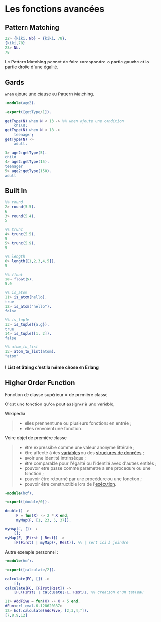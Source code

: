 # Les fonctions avancées

## Pattern Matching

```erlang
22> {kiki, Nb} = {kiki, 78}.
{kiki,78}
23> Nb.
78
```

Le Pattern Matching permet de faire corespondre la partie gauche et la partie droite d'une égalité.

## Gards

`when` ajoute une clause au Pattern Matching.

```erlang
-module(age2).

-export([getType/1]).

getType(N) when N < 13 -> %% when ajoute une condition
    child;
getType(N) when N < 18 ->
    teenager;
getType(N) -> 
    adult.
```

```erlang
3> age2:getType(5).
child
4> age2:getType(15).
teenager
5> age2:getType(150).
adult
```

## Built In

```erlang
%% round
2> round(5.5).
6
3> round(5.4).
5

%% trunc
4> trunc(5.5).
5
5> trunc(5.9).
5

%% length
6> length([1,2,3,4,5]). 
5

%% float
10> float(5).
5.0

%% is_atom
11> is_atom(hello).
true
12> is_atom("hello").
false

%% is_tuple
13> is_tuple({a,g}).
true
14> is_tuple([1, 2]).
false

%% atom_to_list
15> atom_to_list(atom).
"atom"
```

#### ! List et String c'est la même chose en Erlang

## Higher Order Function

Fonction de classe supérieur = de première classe

C'est une fonction qu'on peut assigner à une variable;

Wikipedia :

> - elles prennent une ou plusieurs fonctions en entrée ;
> - elles renvoient une fonction.

Voire objet de première classe

> - être expressible comme une valeur anonyme littérale ;
> - être affecté à des [variables](https://fr.wikipedia.org/wiki/Variable) ou des [structures de données](https://fr.wikipedia.org/wiki/Structures_de_donn%C3%A9es) ;
> - avoir une identité intrinsèque ;
> - être comparable pour l'égalité ou l'identité avec d'autres entités ;
> - pouvoir être passé comme paramètre à une procédure ou une fonction ;
> - pouvoir être retourné par une procédure ou une fonction ;
> - pouvoir être constructible lors de l'[exécution](https://fr.wikipedia.org/wiki/Moteur_d%27ex%C3%A9cution).

```erlang
-module(hof).

-export([double/0]).

double() ->
     F = fun(X) -> 2 * X end,
     myMap(F, [1, 23, 6, 37]).

myMap(F, []) ->
    [];
myMap(F, [First | Rest]) ->
    [F(First) | myMap(F, Rest)]. %% | sert ici à joindre
```

Autre exemple personnel :

```erlang
-module(hof).

-export([calculate/2]).

calculate(FC, []) ->
    [];
calculate(FC, [First|Rest]) ->
    [FC(First) | calculate(FC, Rest)]. %% création d'un tableau
```

```erlang
11> AddFive = fun(X) -> X + 5 end.
#Fun<erl_eval.6.128620087>
12> hof:calculate(AddFive, [2,3,4,7]).
[7,8,9,12]
```

